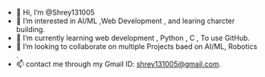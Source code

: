 - 👋 Hi, I’m @Shrey131005
- 👀 I’m interested in AI/ML ,Web Development , and learing charcter building.
- 🌱 I’m currently learning web development , Python , C , To use GitHub.
- 💞️ I’m looking to collaborate on multiple Projects baed on AI/ML, Robotics . 
- 📫 contact me through my Gmail ID: shrey131005@gmail.com.
